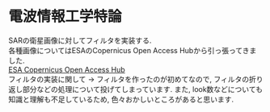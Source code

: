 # 電波情報工学特論
SARの衛星画像に対してフィルタを実装する.  
各種画像についてはESAのCopernicus Open Access Hubから引っ張ってきました.  
[ESA Copernicus Open Access Hub](https://scihub.copernicus.eu/dhus/#/home)  
フィルタの実装に関して -> フィルタを作ったのが初めてなので, フィルタの折り返し部分などの処理について投げてしまっています. また, look数などについても知識と理解も不足しているため, 色々おかしいところがあると思います.
